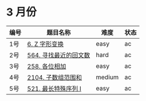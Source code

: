 # 3 月份

**编号**|**题目名称**|**难度**|**状态**
--------|------------|--------|--------
1号|[6. Z 字形变换](./第1题%206.%20Z%20字形变换)|easy|ac
2号|[564. 寻找最近的回文数](./第2题%20564.%20寻找最近的回文数)|hard|ac
3号|[258. 各位相加](./第3题%20258.%20各位相加)|easy|ac
4号|[2104. 子数组范围和](./第4题%202104.%20子数组范围和)|medium|ac
5号|[521. 最长特殊序列 Ⅰ](./第5题%20521.%20最长特殊序列%20Ⅰ)|easy|ac
